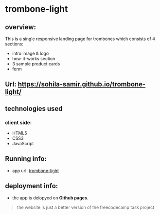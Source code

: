 # trombone-light

## overview:
This is a single responsive landing page for trombones which consists of 4 sections:
- intro image & logo
- how-it-works section
- 3 sample product cards
- form

## Url: https://sohila-samir.github.io/trombone-light/

## technologies used
### client side:
- HTML5
- CSS3
- JavaScript

## Running info:
- app url: [trombone-light](https://sohila-samir.github.io/trombone-light/)

## deployment info:
- the app is delopyed on **Github pages**.

> the website is just a better version of the freecodecamp task project 
